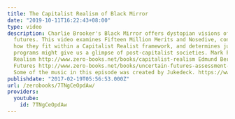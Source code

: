 ```yaml
---
title: The Capitalist Realism of Black Mirror
date: "2019-10-11T16:22:43+08:00"
type: video
description: Charlie Brooker's Black Mirror offers dystopian visions of post-capitalist
  futures. This video examines Fifteen Million Merits and Nosedive, considers just
  how they fit within a Capitalist Realist framework, and determines just how these
  programs might give us a glimpse of post-capitalist societies. Mark Fisher's Capitalist
  Realism http://www.zero-books.net/books/capitalist-realism Edmund Berger's Uncertain
  Futures http://www.zero-books.net/books/uncertain-futures-assessment-conditions-present
  Some of the music in this episode was created by Jukedeck. https://www.jukedeck.com
publishdate: "2017-02-19T05:56:53.000Z"
url: /zerobooks/7TNgCeOpdAw/
providers:
  youtube:
    id: 7TNgCeOpdAw
---
```

